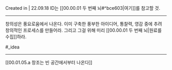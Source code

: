 Created in | 22.09.18
ID는 [[00.00.01 두 번째 뇌#^bce603|여기]]를 참고할 것.

---
창의성은 풍요로움에서 나온다.
이미 구축한 풍부한 아이디어, 통찰력, 영감 중에 추려 창의적인 프로세스를 만들어라.
그리고 그걸 위해 미리 [[00.00.01 두 번째 뇌|원료를 수집]]하라.


#_idea 

---
[[00.01.05.a 창조는 빈 공간에서부터 나온다]]